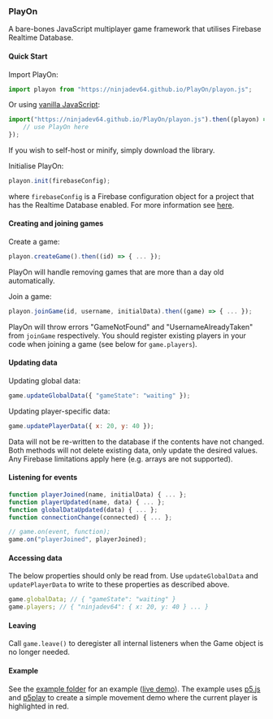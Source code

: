 ### PlayOn
A bare-bones JavaScript multiplayer game framework that utilises Firebase Realtime Database.

#### Quick Start
Import PlayOn:
```js
import playon from "https://ninjadev64.github.io/PlayOn/playon.js";
```
Or using [vanilla JavaScript](https://developer.mozilla.org/en-US/docs/Web/JavaScript/Reference/Operators/import):
```js
import("https://ninjadev64.github.io/PlayOn/playon.js").then((playon) => {
	// use PlayOn here
});
```
If you wish to self-host or minify, simply download the library.

Initialise PlayOn:
```js
playon.init(firebaseConfig);
```
where `firebaseConfig` is a Firebase configuration object for a project that has the Realtime Database enabled. For more information see [here](https://firebase.google.com/docs/database/web/start?hl=en&authuser=0#add_the_js_sdk_and_initialize).

#### Creating and joining games
Create a game:
```js
playon.createGame().then((id) => { ... });
```
PlayOn will handle removing games that are more than a day old automatically.

Join a game:
```js
playon.joinGame(id, username, initialData).then((game) => { ... });
```
PlayOn will throw errors "GameNotFound" and "UsernameAlreadyTaken" from `joinGame` respectively. You should register existing players in your code when joining a game (see below for `game.players`).

#### Updating data
Updating global data:
```js
game.updateGlobalData({ "gameState": "waiting" });
```
Updating player-specific data:
```js
game.updatePlayerData({ x: 20, y: 40 });
```
Data will not be re-written to the database if the contents have not changed. Both methods will not delete existing data, only update the desired values.
Any Firebase limitations apply here (e.g. arrays are not supported).

#### Listening for events
```js
function playerJoined(name, initialData) { ... };
function playerUpdated(name, data) { ... };
function globalDataUpdated(data) { ... };
function connectionChange(connected) { ... };

// game.on(event, function);
game.on("playerJoined", playerJoined);
```

#### Accessing data
The below properties should only be read from. Use `updateGlobalData` and `updatePlayerData` to write to these properties as described above.
```js
game.globalData; // { "gameState": "waiting" }
game.players; // { "ninjadev64": { x: 20, y: 40 } ... }
```

#### Leaving
Call `game.leave()` to deregister all internal listeners when the Game object is no longer needed.

#### Example
See the [example folder](https://github.com/ninjadev64/PlayOn/tree/master/example) for an example ([live demo](https://ninjadev64.github.io/PlayOn/example/)). The example uses [p5.js](https://p5js.org/) and [p5play](https://p5play.org/) to create a simple movement demo where the current player is highlighted in red.